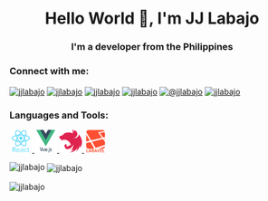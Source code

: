 <h1 align="center">Hello World 👋, I'm JJ Labajo</h1>
<h3 align="center">I'm a developer from the Philippines</h3>

<h3 align="left">Connect with me:</h3>
<p align="left">
<a href="https://dev.to/jjlabajo" target="blank"><img align="center" src="https://raw.githubusercontent.com/rahuldkjain/github-profile-readme-generator/master/src/images/icons/Social/devto.svg" alt="jjlabajo" height="30" width="40" /></a>
<a href="https://twitter.com/jjlabajo" target="blank"><img align="center" src="https://raw.githubusercontent.com/rahuldkjain/github-profile-readme-generator/master/src/images/icons/Social/twitter.svg" alt="jjlabajo" height="30" width="40" /></a>
<a href="https://linkedin.com/in/jjlabajo" target="blank"><img align="center" src="https://raw.githubusercontent.com/rahuldkjain/github-profile-readme-generator/master/src/images/icons/Social/linked-in-alt.svg" alt="jjlabajo" height="30" width="40" /></a>
<a href="https://stackoverflow.com/users/jjlabajo" target="blank"><img align="center" src="https://raw.githubusercontent.com/rahuldkjain/github-profile-readme-generator/master/src/images/icons/Social/stack-overflow.svg" alt="jjlabajo" height="30" width="40" /></a>
<a href="https://medium.com/@jjlabajo" target="blank"><img align="center" src="https://raw.githubusercontent.com/rahuldkjain/github-profile-readme-generator/master/src/images/icons/Social/medium.svg" alt="@jjlabajo" height="30" width="40" /></a>
<a href="https://www.youtube.com/c/jjlabajo" target="blank"><img align="center" src="https://raw.githubusercontent.com/rahuldkjain/github-profile-readme-generator/master/src/images/icons/Social/youtube.svg" alt="jjlabajo" height="30" width="40" /></a>
</p>

<h3 align="left">Languages and Tools:</h3>
<a href="https://reactjs.org/" target="_blank" rel="noreferrer"> <img src="https://raw.githubusercontent.com/devicons/devicon/master/icons/react/react-original-wordmark.svg" alt="react" width="40" height="40"/> </a>
<a href="https://vuejs.org/" target="_blank" rel="noreferrer"> <img src="https://raw.githubusercontent.com/devicons/devicon/master/icons/vuejs/vuejs-original-wordmark.svg" alt="vuejs" width="40" height="40"/> </a> 
<a href="https://nestjs.com/" target="_blank" rel="noreferrer"> <img src="https://raw.githubusercontent.com/devicons/devicon/master/icons/nestjs/nestjs-plain.svg" alt="nestjs" width="40" height="40"/> </a>
<a href="https://laravel.com/" target="_blank" rel="noreferrer"> <img src="https://raw.githubusercontent.com/devicons/devicon/master/icons/laravel/laravel-plain-wordmark.svg" alt="laravel" width="40" height="40"/> </a>

<p><img align="left" src="https://github-readme-stats.vercel.app/api/top-langs?username=jjlabajo&show_icons=true&locale=en&layout=compact" alt="jjlabajo" /></p>

<p>&nbsp;<img align="center" src="https://github-readme-stats.vercel.app/api?username=jjlabajo&show_icons=true&locale=en" alt="jjlabajo" /></p>

<p><img align="center" src="https://github-readme-streak-stats.herokuapp.com/?user=jjlabajo&" alt="jjlabajo" /></p>
